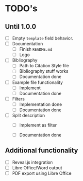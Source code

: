 # TODO's

## Until 1.0.0 

- [ ] Empty `template` field behavior.
- [ ] Documentation
	- [ ] Finish `README.md`
	- [ ] Logo
- [ ] Bibliography
	- [ ] Path to Citation Style file
	- [ ] Bibliography stuff works
	- [ ] Documentation done
- [ ] Example file functionality
	- [ ] Implement
	- [ ] Documentation done
- [ ] Filters
	- [ ] Implementation done
	- [ ] Documentation done
- [ ] Split description
	- [ ] Implement as filter
	- [ ] Documentation done


## Additional functionality

- [ ] Reveal.js integration
- [ ] Libre Office/Word output
- [ ] PDF export using Libre Office
